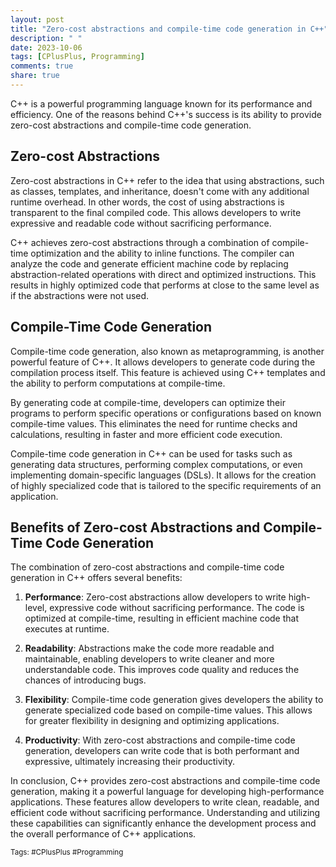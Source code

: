 ```yaml
---
layout: post
title: "Zero-cost abstractions and compile-time code generation in C++"
description: " "
date: 2023-10-06
tags: [CPlusPlus, Programming]
comments: true
share: true
---
```


C++ is a powerful programming language known for its performance and efficiency. One of the reasons behind C++'s success is its ability to provide zero-cost abstractions and compile-time code generation.

## Zero-cost Abstractions
Zero-cost abstractions in C++ refer to the idea that using abstractions, such as classes, templates, and inheritance, doesn't come with any additional runtime overhead. In other words, the cost of using abstractions is transparent to the final compiled code. This allows developers to write expressive and readable code without sacrificing performance.

C++ achieves zero-cost abstractions through a combination of compile-time optimization and the ability to inline functions. The compiler can analyze the code and generate efficient machine code by replacing abstraction-related operations with direct and optimized instructions. This results in highly optimized code that performs at close to the same level as if the abstractions were not used.

## Compile-Time Code Generation
Compile-time code generation, also known as metaprogramming, is another powerful feature of C++. It allows developers to generate code during the compilation process itself. This feature is achieved using C++ templates and the ability to perform computations at compile-time.

By generating code at compile-time, developers can optimize their programs to perform specific operations or configurations based on known compile-time values. This eliminates the need for runtime checks and calculations, resulting in faster and more efficient code execution.

Compile-time code generation in C++ can be used for tasks such as generating data structures, performing complex computations, or even implementing domain-specific languages (DSLs). It allows for the creation of highly specialized code that is tailored to the specific requirements of an application.

## Benefits of Zero-cost Abstractions and Compile-Time Code Generation
The combination of zero-cost abstractions and compile-time code generation in C++ offers several benefits:

1. **Performance**: Zero-cost abstractions allow developers to write high-level, expressive code without sacrificing performance. The code is optimized at compile-time, resulting in efficient machine code that executes at runtime.

2. **Readability**: Abstractions make the code more readable and maintainable, enabling developers to write cleaner and more understandable code. This improves code quality and reduces the chances of introducing bugs.

3. **Flexibility**: Compile-time code generation gives developers the ability to generate specialized code based on compile-time values. This allows for greater flexibility in designing and optimizing applications.

4. **Productivity**: With zero-cost abstractions and compile-time code generation, developers can write code that is both performant and expressive, ultimately increasing their productivity.

In conclusion, C++ provides zero-cost abstractions and compile-time code generation, making it a powerful language for developing high-performance applications. These features allow developers to write clean, readable, and efficient code without sacrificing performance. Understanding and utilizing these capabilities can significantly enhance the development process and the overall performance of C++ applications.

<small>Tags: #CPlusPlus #Programming</small>